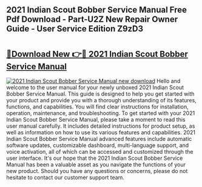 ## 2021 Indian Scout Bobber Service Manual Free Pdf Download - Part-U2Z New Repair Owner Guide - User Service Edition Z9zD3

# <h2><a href="http://bc37192.oget.top/?id=2021+Indian+Scout+Bobber+Service+Manual">🔗Download New 👉🔴 2021 Indian Scout Bobber Service Manual</a></h2>

[![2021 Indian Scout Bobber Service Manual new download](https://i.imgur.com/5g1atiW.png)](http://bc37192.oget.top/?id=2021+Indian+Scout+Bobber+Service+Manual)
Hello and welcome to the user manual for your newly unboxed 2021 Indian Scout Bobber Service Manual. This guide is designed to help you get started with your product and provide you with a thorough understanding of its features, functions, and capabilities. You will find clear instructions for installation, operation, maintenance, and troubleshooting. To get started with your 2021 Indian Scout Bobber Service Manual, please take a moment to read this user manual carefully. It includes detailed instructions for product setup, as well as information on how to use its various features and capabilities. 2021 Indian Scout Bobber Service Manual advanced features include automatic software updates, customizable dashboard, multi-language support, and voice activation, all of which can be accessed and customized through the user interface. It's our hope that the 2021 Indian Scout Bobber Service Manual has been a valuable asset as you navigate the functions of your new product. Should you have any questions or concerns, please do not hesitate to contact our customer support team.
